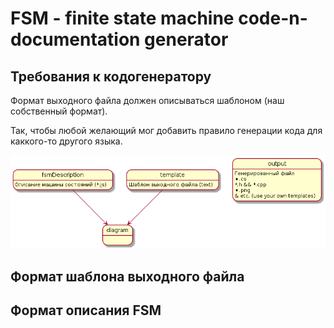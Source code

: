 # FSM - finite state machine code-n-documentation generator

## Требования к кодогенератору

Формат выходного файла должен описываться шаблоном (наш собственный формат).

Так, чтобы любой желающий мог добавить правило генерации кода для каккого-то другого языка.

![1](.README/1.png)

## Формат шаблона выходного файла

## Формат описания FSM
